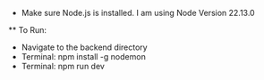 - Make sure Node.js is installed. I am using Node Version 22.13.0
  
** To Run:
- Navigate to the backend directory
- Terminal: npm install -g nodemon
- Terminal: npm run dev
